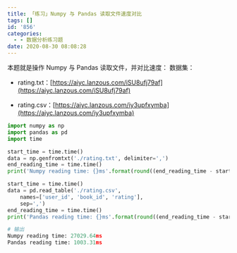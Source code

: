 ```yaml
---
title: 「练习」Numpy 与 Pandas 读取文件速度对比
tags: []
id: '856'
categories:
  - - 数据分析练习题
date: 2020-08-30 08:08:28
---
```


本题就是操作 Numpy 与 Pandas 读取文件，并对比速度： 数据集：

*   rating.txt：[https://aiyc.lanzous.com/iSU8ufj79af](https://aiyc.lanzous.com/iSU8ufj79af)
    
*   rating.csv：[https://aiyc.lanzous.com/iy3upfxymba](https://aiyc.lanzous.com/iy3upfxymba)
    

```python
import numpy as np
import pandas as pd
import time

start_time = time.time()
data = np.genfromtxt('./rating.txt', delimiter=',')
end_reading_time = time.time()
print('Numpy reading time: {}ms'.format(round((end_reading_time - start_time) * 1000, 2)))

start_time = time.time()
data = pd.read_table('./rating.csv', 
    names=['user_id', 'book_id', 'rating'],
    sep=',')
end_reading_time = time.time()
print('Pandas reading time: {}ms'.format(round((end_reading_time - start_time) * 1000, 2)))

# 输出
Numpy reading time: 27029.64ms
Pandas reading time: 1003.31ms
```